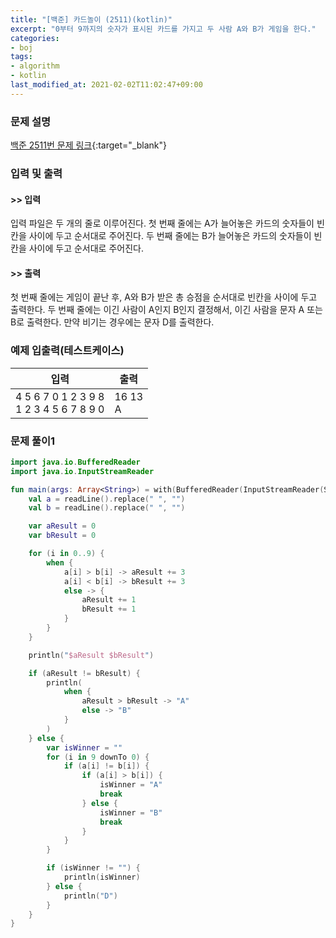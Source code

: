 ```yaml
---
title: "[백준] 카드놀이 (2511)(kotlin)"
excerpt: "0부터 9까지의 숫자가 표시된 카드를 가지고 두 사람 A와 B가 게임을 한다."
categories:
- boj
tags:
- algorithm
- kotlin
last_modified_at: 2021-02-02T11:02:47+09:00
---
```



### 문제 설명
[백준 2511번 문제 링크](https://www.acmicpc.net/problem/2511#description){:target="_blank"}




### 입력 및 출력
#### >> 입력
입력 파일은 두 개의 줄로 이루어진다. 첫 번째 줄에는 A가 늘어놓은 카드의 숫자들이 빈칸을 사이에 두고 순서대로 주어진다. 두 번째 줄에는 B가 늘어놓은 카드의 숫자들이 빈칸을 사이에 두고 순서대로 주어진다. 



#### >> 출력
첫 번째 줄에는 게임이 끝난 후, A와 B가 받은 총 승점을 순서대로 빈칸을 사이에 두고 출력한다. 두 번째 줄에는 이긴 사람이 A인지 B인지 결정해서, 이긴 사람을 문자 A 또는 B로 출력한다. 만약 비기는 경우에는 문자 D를 출력한다. 





### 예제 입출력(테스트케이스)


|입력|출력|
|-----|------|
|4 5 6 7 0 1 2 3 9 8<br>1 2 3 4 5 6 7 8 9 0|16 13<br>A|




### 문제 풀이1
```kotlin
import java.io.BufferedReader
import java.io.InputStreamReader

fun main(args: Array<String>) = with(BufferedReader(InputStreamReader(System.`in`))) {
    val a = readLine().replace(" ", "")
    val b = readLine().replace(" ", "")

    var aResult = 0
    var bResult = 0

    for (i in 0..9) {
        when {
            a[i] > b[i] -> aResult += 3
            a[i] < b[i] -> bResult += 3
            else -> {
                aResult += 1
                bResult += 1
            }
        }
    }

    println("$aResult $bResult")

    if (aResult != bResult) {
        println(
            when {
                aResult > bResult -> "A"
                else -> "B"
            }
        )
    } else {
        var isWinner = ""
        for (i in 9 downTo 0) {
            if (a[i] != b[i]) {
                if (a[i] > b[i]) {
                    isWinner = "A"
                    break
                } else {
                    isWinner = "B"
                    break
                }
            }
        }

        if (isWinner != "") {
            println(isWinner)
        } else {
            println("D")
        }
    }
}
```